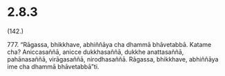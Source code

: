 

# 2.8.3



(142.)

777\. “Rāgassa, bhikkhave, abhiññāya cha dhammā bhāvetabbā. Katame cha? Aniccasaññā, anicce dukkhasaññā, dukkhe anattasaññā, pahānasaññā, virāgasaññā, nirodhasaññā. Rāgassa, bhikkhave, abhiññāya ime cha dhammā bhāvetabbā”ti.



